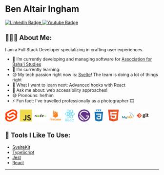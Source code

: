 # Ben Altair Ingham
<div id="badges">
  <a href="https://www.linkedin.com/in/benaltair">
    <img src="https://img.shields.io/badge/LinkedIn-blue?style=flat-square&logo=linkedin&logoColor=white" alt="LinkedIn Badge"/>
  </a>
  <a href="https://www.instagram.com/dormanteagle">
    <img src="https://img.shields.io/badge/Instagram-purple?style=flat-square&logo=youtube&logoColor=white" alt="Youtube Badge"/>
  </a>
</div>

## 👨🏼‍💻 About Me:
I am a Full Stack Developer specializing in crafting user experiences.
- 🔭 I’m currently developing and managing software for [Association for Baha'i Studies](https://github.com/bahaistudies)
- 🌱 I’m currently learning: 
- 😍 My tech passion right now is: [Svelte](https://kit.svelte.dev)! The team is doing a lot of things right
- 🤔 What I want to learn next: Advanced hooks with React
- 💬 Ask me about: web accessibility approaches!
- 😄 Pronouns: he/him
- ⚡ Fun fact: I've travelled professionally as a photographer 🎞
<div>
  <img src="https://github.com/devicons/devicon/blob/master/icons/svelte/svelte-original.svg" title="Svelte" alt="Svelte" width="40" height="40"/>&nbsp;
  <img src="https://github.com/devicons/devicon/blob/master/icons/javascript/javascript-original.svg" title="JavaScript" alt="JavaScript" width="40" height="40"/>&nbsp;
  <img src="https://github.com/devicons/devicon/blob/master/icons/nodejs/nodejs-original-wordmark.svg" title="NodeJS" alt="NodeJS" width="40" height="40"/>&nbsp;
  <img src="https://github.com/devicons/devicon/blob/master/icons/firebase/firebase-plain-wordmark.svg" title="Firebase" alt="Firebase" width="40" height="40"/>&nbsp;
  <img src="https://github.com/devicons/devicon/blob/master/icons/react/react-original-wordmark.svg" title="React" alt="React" width="40" height="40"/>&nbsp;
  <img src="https://github.com/devicons/devicon/blob/master/icons/gatsby/gatsby-original.svg" title="Gatsby"  alt="Gatsby" width="40" height="40"/>&nbsp;
  <img src="https://github.com/devicons/devicon/blob/master/icons/css3/css3-plain-wordmark.svg"  title="CSS3" alt="CSS" width="40" height="40"/>&nbsp;
  <img src="https://github.com/devicons/devicon/blob/master/icons/html5/html5-original.svg" title="HTML5" alt="HTML" width="40" height="40"/>&nbsp;
  <img src="https://github.com/devicons/devicon/blob/master/icons/mysql/mysql-original-wordmark.svg" title="MySQL"  alt="MySQL" width="40" height="40"/>&nbsp;
  <img src="https://github.com/devicons/devicon/blob/master/icons/git/git-original-wordmark.svg" title="Git" **alt="Git" width="40" height="40"/>
</div>

## 🔧 Tools I Like To Use:
- [SvelteKit](https://kit.svelte.dev)
- [TypeScript](https://www.typescriptlang.org/)
- [Jest](https://jestjs.io)
- [React](https://reactjs.org/)

---

<img src="https://komarev.com/ghpvc/?username=benaltair&style=flat-square&color=grey" alt=""/>
